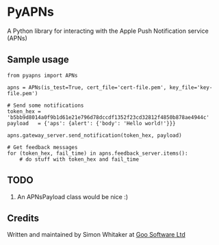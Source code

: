 # PyAPNs 

A Python library for interacting with the Apple Push Notification service (APNs)

## Sample usage

    from pyapns import APNs

    apns = APNs(is_test=True, cert_file='cert-file.pem', key_file='key-file.pem')

    # Send some notifications
    token_hex = 'b5bb9d8014a0f9b1d61e21e796d78dccdf1352f23cd32812f4850b878ae4944c'
    payload   = {'aps': {alert': {'body': 'Hello world!'}}}
    
    apns.gateway_server.send_notification(token_hex, payload)
    
    # Get feedback messages
    for (token_hex, fail_time) in apns.feedback_server.items():
        # do stuff with token_hex and fail_time

## TODO

1. An APNsPayload class would be nice :)

## Credits

Written and maintained by Simon Whitaker at [Goo Software Ltd](http://www.goosoftware.co.uk/) 

